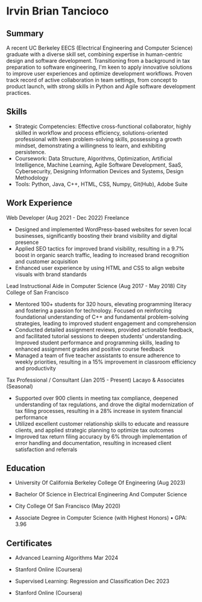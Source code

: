 # Irvin Brian Tancioco
## Summary
A recent UC Berkeley EECS (Electrical Engineering and Computer Science) graduate with a diverse skill set,
combining expertise in human-centric design and software development. Transitioning from a background in tax
preparation to software engineering, I'm keen to apply innovative solutions to improve user experiences and optimize
development workflows. Proven track record of active collaboration in team settings, from concept to product launch, with
strong skills in Python and Agile software development practices.

## Skills
* Strategic Competencies: Effective cross-functional collaborator, highly skilled in workflow and process efficiency,
solutions-oriented professional with keen problem-solving skills, possessing a growth mindset, demonstrating a
willingness to learn, and exhibiting persistence.
* Coursework: Data Structure, Algorithms, Optimization, Artificial Intelligence, Machine Learning, Agile Software
Development, SaaS, Cybersecurity, Designing Information Devices and Systems, Design Methodology
* Tools: Python, Java, C++, HTML, CSS, Numpy, Git(Hub), Adobe Suite

## Work Experience
Web Developer (Aug 2021 - Dec 2022)
Freelance
* Designed and implemented WordPress-based websites for seven local businesses, significantly boosting their brand
visibility and digital presence
* Applied SEO tactics for improved brand visibility, resulting in a 9.7% boost in organic search traffic, leading to
increased brand recognition and customer acquisition
* Enhanced user experience by using HTML and CSS to align website visuals with brand standards

Lead Instructional Aide in Computer Science (Aug 2017 - May 2018)
City College of San Francisco
* Mentored 100+ students for 320 hours, elevating programming literacy and fostering a passion for technology.
Focused on reinforcing foundational understanding of C++ and fundamental problem-solving strategies, leading to
improved student engagement and comprehension
* Conducted detailed assignment reviews, provided actionable feedback, and facilitated tutorial sessions to deepen
students' understanding. Improved student performance and programming skills, leading to enhanced assignment
grades and positive course feedback
* Managed a team of five teacher assistants to ensure adherence to weekly priorities, resulting in a 15% improvement in
classroom efficiency and productivity

Tax Professional / Consultant (Jan 2015 - Present)
Lacayo & Associates (Seasonal)
* Supported over 900 clients in meeting tax compliance, deepened understanding of tax regulations, and drove the
digital modernization of tax filing processes, resulting in a 28% increase in system financial performance
* Utilized excellent customer relationship skills to educate and reassure clients, and applied strategic planning to
optimize tax outcomes
* Improved tax return filing accuracy by 6% through implementation of error handling and documentation, resulting in
increased client satisfaction and referrals

## Education
* University Of California Berkeley College Of Engineering (Aug 2023)
- Bachelor Of Science in Electrical Engineering And Computer Science 
* City College Of San Francisco (May 2020)
- Associate Degree in Computer Science (with Highest Honors)  •  GPA: 3.96 

## Certificates
* Advanced Learning Algorithms Mar 2024
- Stanford Online (Coursera)
* Supervised Learning: Regression and Classification Dec 2023
- Stanford Online (Coursera)
